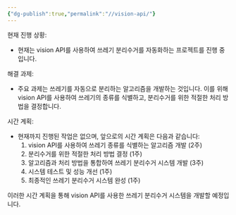 ```yaml
---
{"dg-publish":true,"permalink":"//vision-api/"}
---
```




현재 진행 상황:
- 현재는 vision API를 사용하여 쓰레기 분리수거를 자동화하는 프로젝트를 진행 중입니다.

해결 과제:
- 주요 과제는 쓰레기를 자동으로 분리하는 알고리즘을 개발하는 것입니다. 이를 위해 vision API를 사용하여 쓰레기의 종류를 식별하고, 분리수거를 위한 적절한 처리 방법을 결정합니다.

시간 계획:
- 현재까지 진행된 작업은 없으며, 앞으로의 시간 계획은 다음과 같습니다:
  1. vision API를 사용하여 쓰레기 종류를 식별하는 알고리즘 개발 (2주)
  2. 분리수거를 위한 적절한 처리 방법 결정 (1주)
  3. 알고리즘과 처리 방법을 통합하여 쓰레기 분리수거 시스템 개발 (3주)
  4. 시스템 테스트 및 성능 개선 (1주)
  5. 최종적인 쓰레기 분리수거 시스템 완성 (1주)

이러한 시간 계획을 통해 vision API를 사용한 쓰레기 분리수거 시스템을 개발할 예정입니다.
